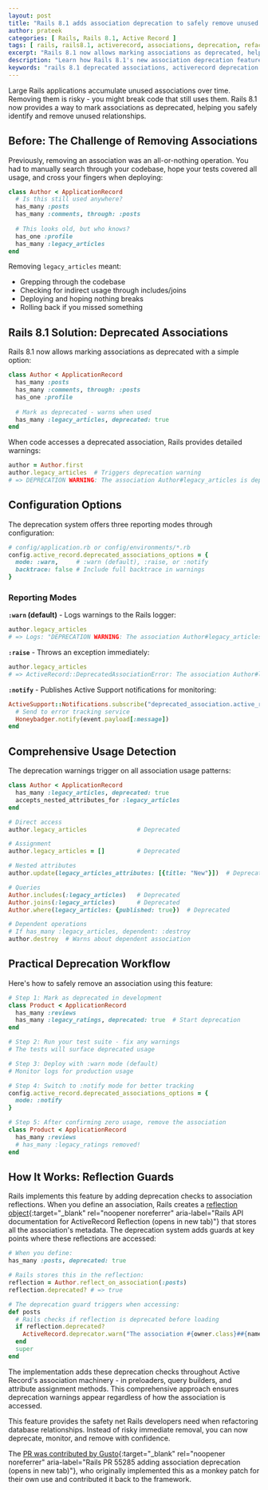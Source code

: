 ```yaml
---
layout: post
title: "Rails 8.1 adds association deprecation to safely remove unused relationships"
author: prateek
categories: [ Rails, Rails 8.1, Active Record ]
tags: [ rails, rails8.1, activerecord, associations, deprecation, refactoring ]
excerpt: "Rails 8.1 now allows marking associations as deprecated, helping developers safely identify and remove unused relationships with configurable warnings"
description: "Learn how Rails 8.1's new association deprecation feature helps identify unused database relationships with deprecated: true option, configurable warning modes, and comprehensive usage tracking for safer refactoring"
keywords: "rails 8.1 deprecated associations, activerecord deprecation rails 8.1, rails association deprecation, how to deprecate rails associations, rails deprecated true, remove unused associations rails 8.1, rails association warnings, activerecord deprecated relationships"
---
```


Large Rails applications accumulate unused associations over time. Removing them is risky - you might break code that still uses them. Rails 8.1 now provides a way to mark associations as deprecated, helping you safely identify and remove unused relationships.

## Before: The Challenge of Removing Associations

Previously, removing an association was an all-or-nothing operation. You had to manually search through your codebase, hope your tests covered all usage, and cross your fingers when deploying:

```ruby
class Author < ApplicationRecord
  # Is this still used anywhere?
  has_many :posts
  has_many :comments, through: :posts
  
  # This looks old, but who knows?
  has_one :profile
  has_many :legacy_articles
end
```

Removing `legacy_articles` meant:
- Grepping through the codebase
- Checking for indirect usage through includes/joins
- Deploying and hoping nothing breaks
- Rolling back if you missed something

## Rails 8.1 Solution: Deprecated Associations

Rails 8.1 now allows marking associations as deprecated with a simple option:

```ruby
class Author < ApplicationRecord
  has_many :posts
  has_many :comments, through: :posts
  has_one :profile
  
  # Mark as deprecated - warns when used
  has_many :legacy_articles, deprecated: true
end
```

When code accesses a deprecated association, Rails provides detailed warnings:

```ruby
author = Author.first
author.legacy_articles  # Triggers deprecation warning
# => DEPRECATION WARNING: The association Author#legacy_articles is deprecated, the method legacy_articles was invoked
```

## Configuration Options

The deprecation system offers three reporting modes through configuration:

```ruby
# config/application.rb or config/environments/*.rb
config.active_record.deprecated_associations_options = {
  mode: :warn,     # :warn (default), :raise, or :notify
  backtrace: false # Include full backtrace in warnings
}
```

### Reporting Modes

**`:warn` (default)** - Logs warnings to the Rails logger:
```ruby
author.legacy_articles
# => Logs: "DEPRECATION WARNING: The association Author#legacy_articles is deprecated, the method legacy_articles was invoked"
```

**`:raise`** - Throws an exception immediately:
```ruby
author.legacy_articles
# => ActiveRecord::DeprecatedAssociationError: The association Author#legacy_articles is deprecated, the method legacy_articles was invoked
```

**`:notify`** - Publishes Active Support notifications for monitoring:
```ruby
ActiveSupport::Notifications.subscribe("deprecated_association.active_record") do |event|
  # Send to error tracking service
  Honeybadger.notify(event.payload[:message])
end
```

## Comprehensive Usage Detection

The deprecation warnings trigger on all association usage patterns:

```ruby
class Author < ApplicationRecord
  has_many :legacy_articles, deprecated: true
  accepts_nested_attributes_for :legacy_articles
end

# Direct access
author.legacy_articles              # Deprecated

# Assignment
author.legacy_articles = []         # Deprecated

# Nested attributes
author.update(legacy_articles_attributes: [{title: "New"}])  # Deprecated

# Queries
Author.includes(:legacy_articles)   # Deprecated
Author.joins(:legacy_articles)      # Deprecated
Author.where(legacy_articles: {published: true})  # Deprecated

# Dependent operations
# If has_many :legacy_articles, dependent: :destroy
author.destroy  # Warns about dependent association
```

## Practical Deprecation Workflow

Here's how to safely remove an association using this feature:

```ruby
# Step 1: Mark as deprecated in development
class Product < ApplicationRecord
  has_many :reviews
  has_many :legacy_ratings, deprecated: true  # Start deprecation
end

# Step 2: Run your test suite - fix any warnings
# The tests will surface deprecated usage

# Step 3: Deploy with :warn mode (default)
# Monitor logs for production usage

# Step 4: Switch to :notify mode for better tracking
config.active_record.deprecated_associations_options = {
  mode: :notify
}

# Step 5: After confirming zero usage, remove the association
class Product < ApplicationRecord
  has_many :reviews
  # has_many :legacy_ratings removed!
end
```

## How It Works: Reflection Guards

Rails implements this feature by adding deprecation checks to association reflections. When you define an association, Rails creates a [reflection object](https://api.rubyonrails.org/classes/ActiveRecord/Reflection/ClassMethods.html){:target="_blank" rel="noopener noreferrer" aria-label="Rails API documentation for ActiveRecord Reflection (opens in new tab)"} that stores all the association's metadata. The deprecation system adds guards at key points where these reflections are accessed:

```ruby
# When you define:
has_many :posts, deprecated: true

# Rails stores this in the reflection:
reflection = Author.reflect_on_association(:posts)
reflection.deprecated? # => true

# The deprecation guard triggers when accessing:
def posts
  # Rails checks if reflection is deprecated before loading
  if reflection.deprecated?
    ActiveRecord.deprecator.warn("The association #{owner.class}##{name} is deprecated...")
  end
  super
end
```

The implementation adds these deprecation checks throughout Active Record's association machinery - in preloaders, query builders, and attribute assignment methods. This comprehensive approach ensures deprecation warnings appear regardless of how the association is accessed.

This feature provides the safety net Rails developers need when refactoring database relationships. Instead of risky immediate removal, you can now deprecate, monitor, and remove with confidence.

The [PR was contributed by Gusto](https://github.com/rails/rails/pull/55285){:target="_blank" rel="noopener noreferrer" aria-label="Rails PR 55285 adding association deprecation (opens in new tab)"}, who originally implemented this as a monkey patch for their own use and contributed it back to the framework.